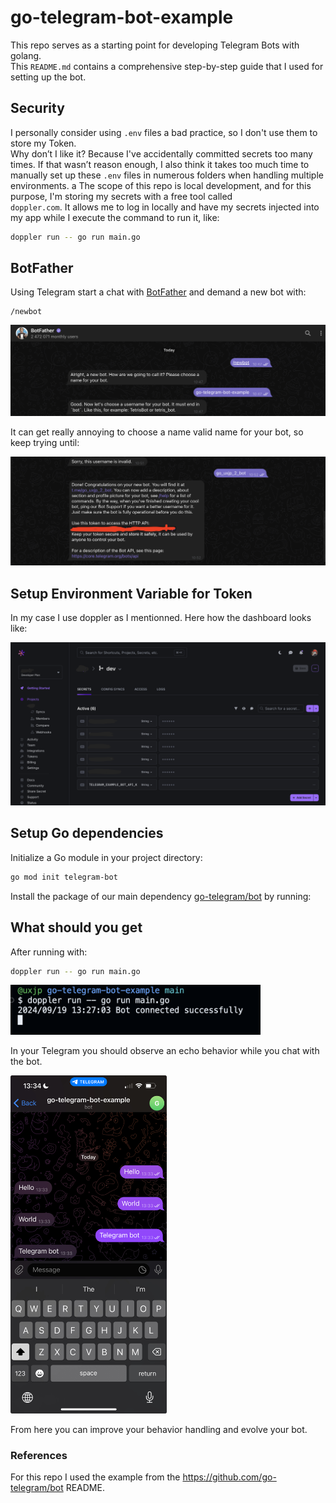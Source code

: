 # go-telegram-bot-example

This repo serves as a starting point for developing Telegram Bots with golang.  
This `README.md` contains a comprehensive step-by-step guide that I used for setting up the bot.

## Security

I personally consider using `.env` files a bad practice, so I don't use them to store my Token.  
Why don’t I like it? Because I've accidentally committed secrets too many times. If that wasn’t reason enough, I also think it takes too much time to manually set up these `.env` files in numerous folders when handling multiple environments.
a
The scope of this repo is local development, and for this purpose, I'm storing my secrets with a free tool called  
`doppler.com`. It allows me to log in locally and have my secrets injected into my app while I execute the command to run it, like:

```bash
doppler run -- go run main.go
```

## BotFather

Using Telegram start a chat with [BotFather](https://telegram.me/BotFather) and demand a new bot with:
```
/newbot
```

![Name your Telegram Bot](images/bot-father-newbot.png)

It can get really annoying to choose a name valid name for your bot, so keep trying until:  

![Choose a Valid Telegram username for your bot](images/bot-father-new-bot-username.png)

## Setup Environment Variable for Token

In my case I use doppler as I mentionned. Here how the dashboard looks like:  

![Doppler.com Dashboard](images/doppler-dashboard.png)

## Setup Go dependencies

Initialize a Go module in your project directory:  
```bash
go mod init telegram-bot
```

Install the package of our main dependency [go-telegram/bot](https://github.com/go-telegram/bot) by running:

## What should you get

After running with:   
```bash
doppler run -- go run main.go
```

<img src="images/go-telegram-bot-example-console.png" alt="Go Telegram Bot Example Console" width="400">

In your Telegram you should observe an echo behavior while you chat with the bot.  

<img src="images/bot-chat.jpeg" alt="Go Telegram Bot Chat" width="250">


From here you can improve your behavior handling and evolve your bot.  

### References

For this repo I used the example from the https://github.com/go-telegram/bot README.